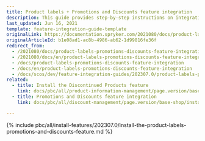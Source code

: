 ```yaml
---
title: Product labels + Promotions and Discounts feature integration
description: This guide provides step-by-step instructions on integrating Product Labels + Promotions & Discounts feature into a Spryker-based project.
last_updated: Jun 16, 2021
template: feature-integration-guide-template
originalLink: https://documentation.spryker.com/2021080/docs/product-labels-promotions-discounts-feature-integration
originalArticleId: b1e08ad1-ac8b-4986-ab62-1d99816fe36f
redirect_from:
  - /2021080/docs/product-labels-promotions-discounts-feature-integration
  - /2021080/docs/en/product-labels-promotions-discounts-feature-integration
  - /docs/product-labels-promotions-discounts-feature-integration
  - /docs/en/product-labels-promotions-discounts-feature-integration
  - /docs/scos/dev/feature-integration-guides/202307.0/product-labels-promotions-and-discounts-feature-integration.html
related:
  - title: Install the Discontinued Products feature
    link: docs/pbc/all/product-information-management/page.version/base-shop/install-and-upgrade/install-features/install-the-product-labels-feature.html
  - title: Promotions and Discounts feature integration
    link: docs/pbc/all/discount-management/page.version/base-shop/install-and-upgrade/install-features/install-the-promotions-and-discounts-feature.html

---
```


{% include pbc/all/install-features/202307.0/install-the-product-labels-promotions-and-discounts-feature.md %} <!-- To edit, see /_includes/pbc/all/install-features/202307.0/install-the-product-labels-promotions-and-discounts-feature.md -->
